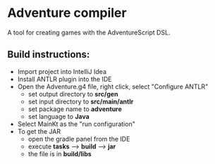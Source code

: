 ﻿# Adventure compiler

A tool for creating games with the AdventureScript DSL.

## Build instructions:

- Import project into IntelliJ Idea
- Install ANTLR plugin into the IDE
- Open the Adventure.g4 file, right click, select "Configure ANTLR"
  - set output directory to **src/gen**
  - set input directory to **src/main/antlr**
  - set package name to **adventure**
  - set language to **Java**
- Select MainKt as the "run configuration"
- To get the JAR
  - open the gradle panel from the IDE
  - execute **tasks** --> **build** --> **jar**
  - the file is in **build/libs**

